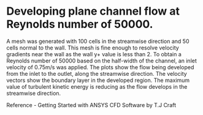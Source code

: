 # Developing plane channel flow at Reynolds number of 50000. 

A mesh was generated with 100 cells in the streamwise direction and 50 cells normal to the wall. This mesh is fine enough to resolve velocity gradients near the wall as the wall y+ value is less than 2. To obtain a Reynolds number of 50000 based on the half-width of the channel, an inlet velocity of 0.75m/s was applied. The plots show the flow being developed from the inlet to the outlet, along the streamwise direction. The velocity vectors show the boundary layer in the developed region. The maximum value of turbulent kinetic energy is reducing as the flow develops in the streamwise direction. 

Reference - Getting Started with ANSYS CFD Software by T.J Craft
